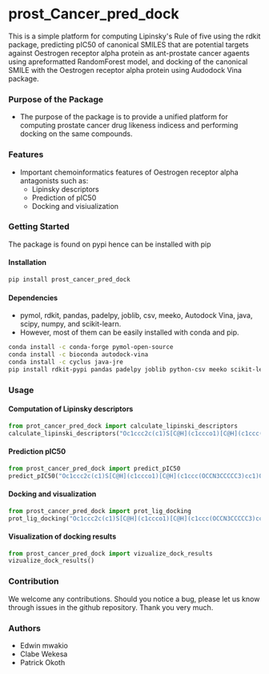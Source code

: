 # prost_Cancer_pred_dock
This is a simple platform for computing Lipinsky's Rule of five using the rdkit package, predicting pIC50 of canonical SMILES that are potential targets against Oestrogen receptor alpha protein as ant-prostate cancer agaents using apreformatted RandomForest model, and docking of the canonical SMILE with the Oestrogen receptor alpha protein using Audodock Vina package. 

### Purpose of the Package
+ The purpose of the package is to provide a unified platform for computing prostate cancer drug likeness indicess and performing docking on the same compounds. 

### Features
+ Important chemoinformatics features of Oestrogen receptor alpha antagonists such as:
    - Lipinsky descriptors
    - Prediction of pIC50
    - Docking and visiualization 

### Getting Started
The package is found on pypi hence can be installed with pip

#### Installation
```bash
pip install prost_cancer_pred_dock
```
#### Dependencies
+ pymol, rdkit, pandas, padelpy, joblib, csv, meeko, Autodock Vina, java, scipy, numpy, and scikit-learn.
+ However, most of them can be easily installed with conda and pip.     
```bash
conda install -c conda-forge pymol-open-source
conda install -c bioconda autodock-vina
conda install -c cyclus java-jre
pip install rdkit-pypi pandas padelpy joblib python-csv meeko scikit-learn scipy numpy
```

### Usage
#### Computation of Lipinsky descriptors
```python
from prot_cancer_pred_dock import calculate_lipinski_descriptors
calculate_lipinski_descriptors("Oc1ccc2c(c1)S[C@H](c1ccco1)[C@H](c1ccc(OCCN3CCCCC3)cc1)O2")
```
#### Prediction pIC50
```python
from prost_cancer_pred_dock import predict_pIC50
predict_pIC50("Oc1ccc2c(c1)S[C@H](c1ccco1)[C@H](c1ccc(OCCN3CCCCC3)cc1)O2")
```
#### Docking and visualization
```python
from prost_cancer_pred_dock import prot_lig_docking
prot_lig_docking("Oc1ccc2c(c1)S[C@H](c1ccco1)[C@H](c1ccc(OCCN3CCCCC3)cc1)O2")
```
#### Visualization of docking results
```python
from prost_cancer_pred_dock import vizualize_dock_results
vizualize_dock_results()
```


### Contribution
We welcome any contributions. Should you notice a bug, please let us know through issues in the github repository. Thank you very much.

### Authors
+ Edwin mwakio
+ Clabe Wekesa
+ Patrick Okoth
